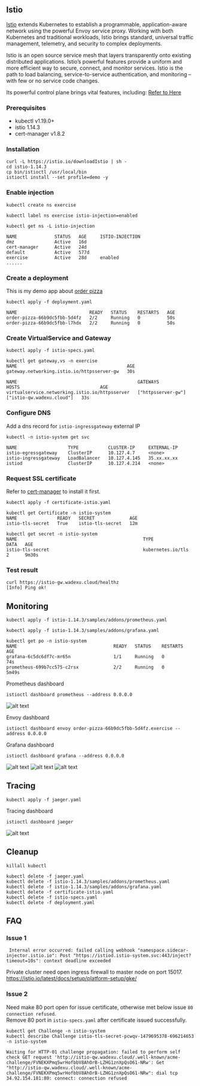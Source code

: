 ## Istio

[Istio](https://istio.io/) extends Kubernetes to establish a programmable, application-aware network using the powerful Envoy service proxy. Working with both Kubernetes and traditional workloads, Istio brings standard, universal traffic management, telemetry, and security to complex deployments.

Istio is an open source service mesh that layers transparently onto existing distributed applications. Istio’s powerful features provide a uniform and more efficient way to secure, connect, and monitor services. Istio is the path to load balancing, service-to-service authentication, and monitoring – with few or no service code changes. 

Its powerful control plane brings vital features, including: [Refer to Here](https://istio.io/latest/about/service-mesh/#what-is-istio)

### Prerequisites
* kubectl v1.19.0+
* istio 1.14.3
* cert-manager v1.8.2

### Installation
```
curl -L https://istio.io/downloadIstio | sh -
cd istio-1.14.3
cp bin/istioctl /usr/local/bin
istioctl install --set profile=demo -y
```

### Enable injection
```
kubectl create ns exercise

kubectl label ns exercise istio-injection=enabled

kubectl get ns -L istio-injection

NAME              STATUS   AGE     ISTIO-INJECTION 
dmz               Active   16d     
cert-manager      Active   24d     
default           Active   577d    
exercise          Active   28d     enabled
......
```

### Create a deployment
This is my demo app about [order pizza](../Golang/demo_app_with_prometheus/)
```
kubectl apply -f deployment.yaml

NAME                           READY   STATUS    RESTARTS   AGE
order-pizza-66b9dc5fbb-5d4fz   2/2     Running   0          50s
order-pizza-66b9dc5fbb-l7hdx   2/2     Running   0          50s
```

### Create VirtualService and Gateway
```
kubectl apply -f istio-specs.yaml

kubectl get gateway,vs -n exercise
NAME                                         AGE
gateway.networking.istio.io/httpsserver-gw   30s

NAME                                             GATEWAYS             HOSTS                              AGE
virtualservice.networking.istio.io/httpsserver   ["httpsserver-gw"]   ["istio-qw.wadexu.cloud"]   33s
```

### Configure DNS
Add a dns record for `istio-ingressgateway` external IP
```
kubectl -n istio-system get svc

NAME                   TYPE           CLUSTER-IP     EXTERNAL-IP
istio-egressgateway    ClusterIP      10.127.4.7     <none>
istio-ingressgateway   LoadBalancer   10.127.4.145   35.xx.xx.xx
istiod                 ClusterIP      10.127.4.214   <none> 
```

### Request SSL certificate
Refer to [cert-manager](../Kubernetes/cert-manager/) to install it first.
```
kubectl apply -f certificate-istio.yaml

kubectl get Certificate -n istio-system
NAME               READY   SECRET             AGE
istio-tls-secret   True    istio-tls-secret   12m

kubectl get secret -n istio-system
NAME                                               TYPE                                  DATA   AGE
istio-tls-secret                                   kubernetes.io/tls                     2      9m30s
```

### Test result
```
curl https://istio-gw.wadexu.cloud/healthz
[Info] Ping ok!
```

## Monitoring
```
kubectl apply -f istio-1.14.3/samples/addons/prometheus.yaml

kubectl apply -f istio-1.14.3/samples/addons/grafana.yaml

kubectl get po -n istio-system
NAME                                    READY   STATUS    RESTARTS   AGE
grafana-6c5dc6df7c-mr65n                1/1     Running   0          74s
prometheus-699b7cc575-c2rsx             2/2     Running   0          5m49s
```

Prometheus dashboard
```
istioctl dashboard prometheus --address 0.0.0.0
```
![alt text](../image/istio_prometheus.jpg "This is Istio prometheus GUI")


Envoy dashboard
```
istioctl dashboard envoy order-pizza-66b9dc5fbb-5d4fz.exercise --address 0.0.0.0
```

Grafana dashboard
```
istioctl dashboard grafana --address 0.0.0.0
```
![alt text](../image/istio_control_plane.jpg "This is Istio control plane dashboard")
![alt text](../image/istio_mesh_dashboard.jpg "This is Istio mesh dashboard")
![alt text](../image/istio_service_dashboard.jpg "This is Istio service dashboard")

## Tracing
```
kubectl apply -f jaeger.yaml
```

Tracing dashboard
```
istioctl dashboard jaeger
```
![alt text](../image/jaeger.jpg "This is jaeger dashboard")

## Cleanup
```
killall kubectl

kubectl delete -f jaeger.yaml
kubectl delete -f istio-1.14.3/samples/addons/prometheus.yaml
kubectl delete -f istio-1.14.3/samples/addons/grafana.yaml
kubectl delete -f certificate-istio.yaml
kubectl delete -f istio-specs.yaml
kubectl delete -f deployment.yaml
```

## FAQ
### Issue 1
```
 Internal error occurred: failed calling webhook "namespace.sidecar-injector.istio.io": Post "https://istiod.istio-system.svc:443/inject?timeout=10s": context deadline exceeded
```
Private cluster need open ingress firewall to master node on port 15017.
https://istio.io/latest/docs/setup/platform-setup/gke/


### Issue 2
Need make 80 port open for issue certificate, otherwise met below issue `80 connection refused`.
<br>
Remove 80 port in `istio-specs.yaml` after certificate issued successfully.
```
kubectl get Challenge -n istio-system
kubectl describe Challenge istio-tls-secret-pcwqv-1479695378-696214653  -n istio-system

Waiting for HTTP-01 challenge propagation: failed to perform self check GET request 'http://istio-qw.wadexu.cloud/.well-known/acme-challenge/FVNEKXPmq5wrHofbbV8AhOrB-LZHG1znXpQsO61-NRw': Get "http://istio-qw.wadexu.cloud/.well-known/acme-challenge/FVNEKXPmq5wrHofbbV8AhOrB-LZHG1znXpQsO61-NRw": dial tcp 34.92.154.181:80: connect: connection refused
```

<br>